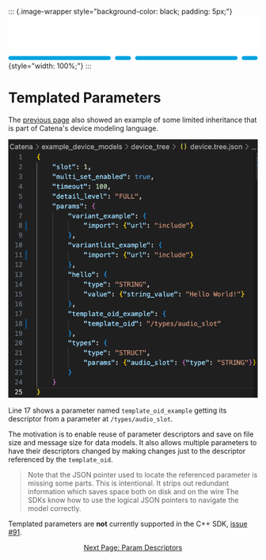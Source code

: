 ::: {.image-wrapper style="background-color: black; padding: 5px;"}
![Catena Logo](images/Catena%20Logo_PMS2191%20&%20White.png){style="width: 100%;"}
:::

# Templated Parameters

The [previous page](Validation.md) also showed an example of some limited inheritance that is part of Catena's device modeling language.

![alt](images/device_tree.png)

Line 17 shows a parameter named `template_oid_example` getting its descriptor from a parameter at `/types/audio_slot`.

The motivation is to enable reuse of parameter descriptors and save on file size and message size for data models. It also allows multiple parameters to have their descriptors changed by making changes just to the descriptor referenced by the `template_oid`.

> Note that the JSON pointer used to locate the referenced parameter is missing some parts.
> This is intentional. 
> It strips out redundant information which saves space both on disk and on the wire
> The SDKs know how to use the logical JSON pointers to navigate the model correctly.

Templated parameters are __not__ currently supported in the C++ SDK, [issue #91](https://github.com/rossvideo/Catena/issues/91).

<div style="text-align: center">

[Next Page: Param Descriptors](Params.md)

</div>
